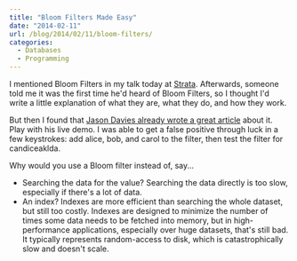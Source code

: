 ```yaml
---
title: "Bloom Filters Made Easy"
date: "2014-02-11"
url: /blog/2014/02/11/bloom-filters/
categories:
  - Databases
  - Programming
---
```

I mentioned Bloom Filters in my talk today at [Strata](http://strataconf.com/strata2014/public/schedule/speaker/142). Afterwards, someone
told me it was the first time he'd heard of Bloom Filters, so I thought I'd
write a little explanation of what they are, what they do, and how they work.

But then I found that [Jason Davies already wrote a great article](http://www.jasondavies.com/bloomfilter/) about
it. Play with his live demo. I was able to get a false positive through luck in
a few keystrokes: add alice, bob, and carol to the filter, then test the filter
for candiceaklda.

Why would you use a Bloom filter instead of, say...

* Searching the data for the value? Searching the data directly is too slow,
  especially if there's a lot of data.
* An index? Indexes are more efficient than searching the whole dataset, but
  still too costly. Indexes are designed to minimize the number of times some
  data needs to be fetched into memory, but in high-performance applications,
  especially over huge datasets, that's still bad. It typically represents
  random-access to disk, which is catastrophically slow and doesn't scale.


